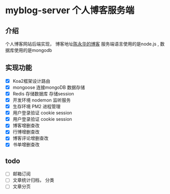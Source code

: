 # myblog-server 个人博客服务端

## 介绍
个人博客网站后端实现， 博客地址[陈永华的博客](http://chanwingwah.info/)
服务端语言使用的是node.js , 数据库使用的是mongodb

## 实现功能

- [x] Koa2框架设计路由
- [x] mongoose 连接mongoDB 数据存储
- [x] Redis 存储数据库 存储session
- [x] 开发环境 nodemon 监听服务
- [x] 生存环境 PM2 进程管理
- [x] 用户登录验证 cookie session
- [x] 用户登录验证 cookie session
- [x] 博客增删查改
- [x] 行博增删查改
- [x] 博客评论增删查改
- [x] 书单增删查改

## todo

- [ ] 邮箱订阅
- [ ] 文章统计归档， 分类
- [ ] 文章分页